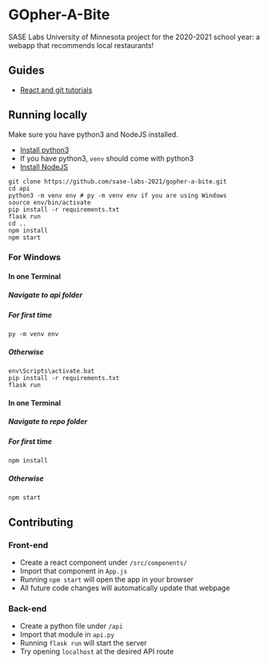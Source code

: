 # GOpher-A-Bite

SASE Labs University of Minnesota project for the 2020-2021 school year: a webapp that recommends local restaurants!

## Guides

- [React and git tutorials](https://github.com/sase-labs-2020/tutorials)

## Running locally

Make sure you have python3 and NodeJS installed.

- [Install python3](https://www.python.org/downloads/)
- If you have python3, `venv` should come with python3
- [Install NodeJS](https://nodejs.org/en/)

```
git clone https://github.com/sase-labs-2021/gopher-a-bite.git
cd api
python3 -m venv env # py -m venv env if you are using Windows
source env/bin/activate
pip install -r requirements.txt
flask run
cd ..
npm install
npm start

```
### For Windows
#### In one Terminal
##### ***Navigate to api folder***
##### For first time
```
py -m venv env
```
##### Otherwise
```
env\Scripts\activate.bat
pip install -r requirements.txt
flask run
```
#### In one Terminal
##### ***Navigate to repo folder***
##### For first time
```
npm install
```
##### Otherwise
```
npm start

```

## Contributing

### Front-end

- Create a react component under `/src/components/`
- Import that component in `App.js`
- Running `npm start` will open the app in your browser
- All future code changes will automatically update that webpage

### Back-end

- Create a python file under `/api`
- Import that module in `api.py`
- Running `flask run` will start the server
- Try opening `localhost` at the desired API route